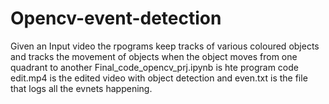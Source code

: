 # Opencv-event-detection
Given an Input video the rpograms keep tracks of various coloured objects and tracks the movement of objects when the object moves from one quadrant to another
Final_code_opencv_prj.ipynb is hte program code
edit.mp4 is the edited video with object detection and even.txt is the file that logs all the evnets happening.
